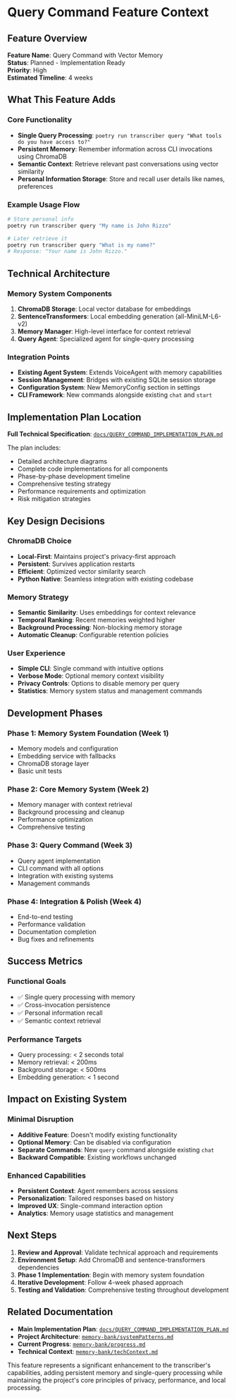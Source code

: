 # Query Command Feature Context

## Feature Overview

**Feature Name**: Query Command with Vector Memory  
**Status**: Planned - Implementation Ready  
**Priority**: High  
**Estimated Timeline**: 4 weeks  

## What This Feature Adds

### Core Functionality
- **Single Query Processing**: `poetry run transcriber query "What tools do you have access to?"`
- **Persistent Memory**: Remember information across CLI invocations using ChromaDB
- **Semantic Context**: Retrieve relevant past conversations using vector similarity
- **Personal Information Storage**: Store and recall user details like names, preferences

### Example Usage Flow
```bash
# Store personal info
poetry run transcriber query "My name is John Rizzo"

# Later retrieve it
poetry run transcriber query "What is my name?"
# Response: "Your name is John Rizzo."
```

## Technical Architecture

### Memory System Components
1. **ChromaDB Storage**: Local vector database for embeddings
2. **SentenceTransformers**: Local embedding generation (all-MiniLM-L6-v2)
3. **Memory Manager**: High-level interface for context retrieval
4. **Query Agent**: Specialized agent for single-query processing

### Integration Points
- **Existing Agent System**: Extends VoiceAgent with memory capabilities
- **Session Management**: Bridges with existing SQLite session storage
- **Configuration System**: New MemoryConfig section in settings
- **CLI Framework**: New commands alongside existing `chat` and `start`

## Implementation Plan Location

**Full Technical Specification**: [`docs/QUERY_COMMAND_IMPLEMENTATION_PLAN.md`](../docs/QUERY_COMMAND_IMPLEMENTATION_PLAN.md)

The plan includes:
- Detailed architecture diagrams
- Complete code implementations for all components
- Phase-by-phase development timeline
- Comprehensive testing strategy
- Performance requirements and optimization
- Risk mitigation strategies

## Key Design Decisions

### ChromaDB Choice
- **Local-First**: Maintains project's privacy-first approach
- **Persistent**: Survives application restarts
- **Efficient**: Optimized vector similarity search
- **Python Native**: Seamless integration with existing codebase

### Memory Strategy
- **Semantic Similarity**: Uses embeddings for context relevance
- **Temporal Ranking**: Recent memories weighted higher
- **Background Processing**: Non-blocking memory storage
- **Automatic Cleanup**: Configurable retention policies

### User Experience
- **Simple CLI**: Single command with intuitive options
- **Verbose Mode**: Optional memory context visibility
- **Privacy Controls**: Options to disable memory per query
- **Statistics**: Memory system status and management commands

## Development Phases

### Phase 1: Memory System Foundation (Week 1)
- Memory models and configuration
- Embedding service with fallbacks
- ChromaDB storage layer
- Basic unit tests

### Phase 2: Core Memory System (Week 2)
- Memory manager with context retrieval
- Background processing and cleanup
- Performance optimization
- Comprehensive testing

### Phase 3: Query Command (Week 3)
- Query agent implementation
- CLI command with all options
- Integration with existing systems
- Management commands

### Phase 4: Integration & Polish (Week 4)
- End-to-end testing
- Performance validation
- Documentation completion
- Bug fixes and refinements

## Success Metrics

### Functional Goals
- ✅ Single query processing with memory
- ✅ Cross-invocation persistence
- ✅ Personal information recall
- ✅ Semantic context retrieval

### Performance Targets
- Query processing: < 2 seconds total
- Memory retrieval: < 200ms
- Background storage: < 500ms
- Embedding generation: < 1 second

## Impact on Existing System

### Minimal Disruption
- **Additive Feature**: Doesn't modify existing functionality
- **Optional Memory**: Can be disabled via configuration
- **Separate Commands**: New `query` command alongside existing `chat`
- **Backward Compatible**: Existing workflows unchanged

### Enhanced Capabilities
- **Persistent Context**: Agent remembers across sessions
- **Personalization**: Tailored responses based on history
- **Improved UX**: Single-command interaction option
- **Analytics**: Memory usage statistics and management

## Next Steps

1. **Review and Approval**: Validate technical approach and requirements
2. **Environment Setup**: Add ChromaDB and sentence-transformers dependencies
3. **Phase 1 Implementation**: Begin with memory system foundation
4. **Iterative Development**: Follow 4-week phased approach
5. **Testing and Validation**: Comprehensive testing throughout development

## Related Documentation

- **Main Implementation Plan**: [`docs/QUERY_COMMAND_IMPLEMENTATION_PLAN.md`](../docs/QUERY_COMMAND_IMPLEMENTATION_PLAN.md)
- **Project Architecture**: [`memory-bank/systemPatterns.md`](systemPatterns.md)
- **Current Progress**: [`memory-bank/progress.md`](progress.md)
- **Technical Context**: [`memory-bank/techContext.md`](techContext.md)

This feature represents a significant enhancement to the transcriber's capabilities, adding persistent memory and single-query processing while maintaining the project's core principles of privacy, performance, and local processing.